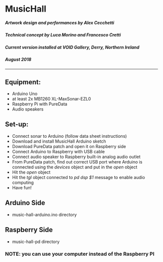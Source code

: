 # MusicHall
##### *Artwork design and performances by Alex Cecchetti*
##### *Technical concept by Luca Morino and Francesco Cretti*
##### *Current version installed at VOID Gallery, Derry, Northern Ireland*
##### *August 2018*
 
---

## Equipment:
* Arduino Uno
* at least 2x MB1260 XL-MaxSonar-EZL0
* Raspberry Pi with PureData
* Audio speakers

## Set-up:
* Connect sonar to Arduino (follow data sheet instructions)
* Download and install MusicHall Arduino sketch
* Download PureData patch and open it on Raspberry side
* Connect Arduino to Raspberry with USB cable
* Connect audio speaker to Raspberry built-in analog audio outlet
* From PureData patch, find out correct USB port where Arduino is connected
using the _devices_ object and put in the _open <port>_ object
* Hit the _open <port>_ object
* Hit the _tgl_ object connected to _pd dsp $1_ message to enable audio computing
* Have fun!

## Arduino Side
* music-hall-arduino.ino directory

## Raspberry Side
* music-hall-pd directory


### NOTE: you can use your computer instead of the Raspberry PI
